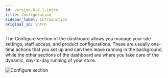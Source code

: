 ```yaml
---
id: version-0.0.1-intro
title: Configuration
sidebar_label: Introduction
original_id: intro
---
```


The Configure section of the dashboard allows you manage your site settings, staff access, and product configurations. These are usually one-time actions that you set up and can then leave running in the background, while the other sections of the dashboard are where you take care of the dynamic, day-to-day running of your store.

![Configure section](assets/dashboard-config/1.png)
